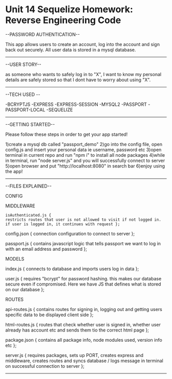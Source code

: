 # Unit 14 Sequelize Homework: Reverse Engineering Code


--PASSWORD AUTHENTICATION--

This app allows users to create an account, log into the account and sign back out securely. All user data is stored in a mysql
database.

------------------------------------------------------------------------------------------------------------------------------

--USER STORY--

as someone who wants to safely log in to "X", I want to know my personal details are safely stored so that I dont have to worry
about using "X".

------------------------------------------------------------------------------------------------------------------------------

--TECH USED --

-BCRYPTJS
-EXPRESS
-EXPRESS-SESSION
-MYSQL2
-PASSPORT
-PASSPORT-LOCAL
-SEQUELIZE

------------------------------------------------------------------------------------------------------------------------------

--GETTING STARTED--

Please follow these steps in order to get your app started!

1)create a mysql db called "passport_demo"
2)go into the config file, open config.js and insert your personal data ie username, password etc
3)open terminal in current repo and run "npm i" to install all node packages
4)while in terminal, run "node server.js" and you will successfully connect to server
5)open browser and put "http://localhost:8080" in search bar
6)enjoy using the app!

------------------------------------------------------------------------------------------------------------------------------

--FILES EXPLAINED--

CONFIG

  MIDDLEWARE

    isAuthenticated.js { 
    restricts routes that user is not allowed to visit if not logged in. if user is logged in, it continues with request };

  config.json {
  connection configuration to connect to server };

  passport.js {
  contains javascript logic that tells passport we want to log in with an email address and password };

MODELS

  index.js {
  connects to database and imports users log in data };

  user.js {
  requires "bcrypt" for password hashing. this makes our database secure even if compromised. Here we have JS that defines what is stored on our database };

ROUTES

  api-routes.js { 
  contains routes for signing in, logging out and getting users specific data to be displayed client side };

  html-routes.js {
  routes that check whether user is signed in, whether user already has account etc and sends them tio the correct html page };

package.json {
contains all package info, node modules used, version info etc };

server.js {
requires packages, sets up PORT, creates express and middleware, creates routes and syncs database / logs message in terminal on successful connection to server };

------------------------------------------------------------------------------------------------------------------------------
